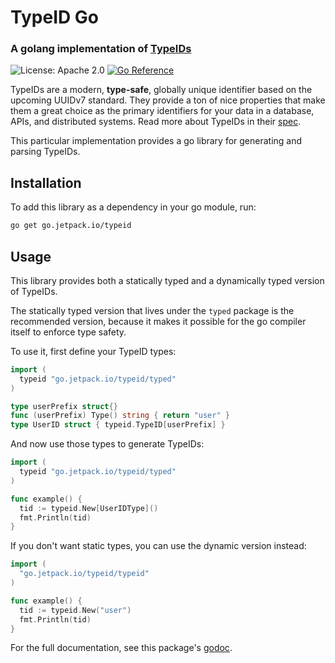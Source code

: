 # TypeID Go
### A golang implementation of [TypeIDs](https://github.com/jetpack-io/typeid)
![License: Apache 2.0](https://img.shields.io/github/license/jetpack-io/typeid-go) [![Go Reference](https://pkg.go.dev/badge/go.jetpack.io/typeid.svg)](https://pkg.go.dev/go.jetpack.io/typeid)

TypeIDs are a modern, **type-safe**, globally unique identifier based on the upcoming
UUIDv7 standard. They provide a ton of nice properties that make them a great choice
as the primary identifiers for your data in a database, APIs, and distributed systems.
Read more about TypeIDs in their [spec](https://github.com/jetpack-io/typeid).

This particular implementation provides a go library for generating and parsing TypeIDs.

## Installation

To add this library as a dependency in your go module, run:

```bash
go get go.jetpack.io/typeid
```

## Usage
This library provides both a statically typed and a dynamically typed version of TypeIDs.

The statically typed version that lives under the `typed` package is the recommended version,
because it makes it possible for the go compiler itself to enforce type safety.

To use it, first define your TypeID types:

```go
import (
  typeid "go.jetpack.io/typeid/typed"
)

type userPrefix struct{}
func (userPrefix) Type() string { return "user" }
type UserID struct { typeid.TypeID[userPrefix] }
```

And now use those types to generate TypeIDs:

```go
import (
  typeid "go.jetpack.io/typeid/typed"
)

func example() {
  tid := typeid.New[UserIDType]()
  fmt.Println(tid)
}
```

If you don't want static types, you can use the dynamic version instead:
  
```go
import (
  "go.jetpack.io/typeid/typeid"
)

func example() {
  tid := typeid.New("user")
  fmt.Println(tid)
}
```

For the full documentation, see this package's [godoc](https://pkg.go.dev/go.jetpack.io/typeid).